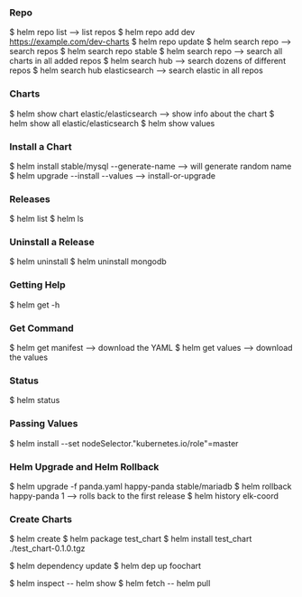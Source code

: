 ### Repo

$ helm repo list --> list repos
$ helm repo add dev https://example.com/dev-charts
$ helm repo update
$ helm search repo <repo> --> search repos
$ helm search repo stable
$ helm search repo --> search all charts in all added repos
$ helm search hub --> search dozens of different repos
$ helm search hub elasticsearch --> search elastic in all repos

### Charts

$ helm show chart elastic/elasticsearch --> show info about the chart
$ helm show all elastic/elasticsearch
$ helm show values <chart>

### Install a Chart

$ helm install stable/mysql --generate-name --> will generate random name
$ helm upgrade --install <release name> --values <values file> <chart directory> --> install-or-upgrade

### Releases

$ helm list
$ helm ls

### Uninstall a Release

$ helm uninstall <name>
$ helm uninstall mongodb

### Getting Help

$ helm get -h

### Get Command

$ helm get manifest <release> --> download the YAML
$ helm get values <release> --> download the values

### Status

$ helm status <chart>

### Passing Values

$ helm install <name> <chart> --set nodeSelector."kubernetes\.io/role"=master

### Helm Upgrade and Helm Rollback

$ helm upgrade -f panda.yaml happy-panda stable/mariadb
$ helm rollback happy-panda 1 --> rolls back to the first release
$ helm history elk-coord

### Create Charts

$ helm create <name>
$ helm package test_chart
$ helm install test_chart ./test_chart-0.1.0.tgz

$ helm dependency update
$ helm dep up foochart

$ helm inspect -- helm show
$ helm fetch -- helm pull